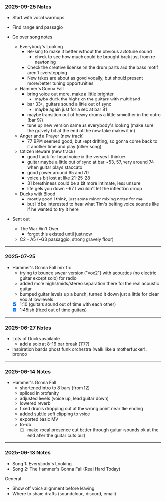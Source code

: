 ### 2025-09-25 Notes
- Start with vocal warmups
- Find range and passagio
- Go over song notes
	- Everybody's Looking
		- Re-sing to make it better without the obvious autotune sound
			- check to see how much could be brought back just from re-newtoning
		- Check the creative license on the drum parts and the bass motif aren't overstepping 
		- New takes are about as good vocally, but should present more/better tuning opportunities
	- Hammer's Gonna Fall
		- bring voice out more, make a little brighter
			- maybe duck the highs on the guitars with multiband
		- bar 33+, guitars sound a little out of sync
			- maybe again just for a sec at bar 81
		- maybe transition out of heavy drums a little smoother in the outro (bar 97)
		- tune up new version same as everybody's looking (make sure the gravely bit at the end of the new take makes it in)
	- Anger and a Prayer (new track)
		- 77 BPM seemed good, but kept drifting, so gonna come back to it another time and play (other song)
	- Citizen Beware (new track)
		- good track for head voice in the verses I thinkcv
		- guitar maybe a little out of sync at bar ~53, 57, very around 74 when guitar plays staccato
		- good power around 65 and 70
		- voice a bit lost at like 21-25, 28
		- 31 breathiness could be a bit more intimate, less unsure
		- life gets you down ~67 I wouldn't let the inflection droop
	- Ducks with Blood
		- mostly good I think, just some minor mixing notes for me
		- but I'd be interested to hear what Tim's belting voice sounds like if he wanted to try it here
- Sent out 

	- The War Ain't Over
		- forgot this existed until just now
	- C2 - A5 (~G3 passaggio, strong gravely floor)
---
### 2025-07-25
- Hammer's Gonna Fall mix fix
	- trying to bounce swear version ("vox2") with acoustics (no electric guitar except solo) for radio
	- added more highs/mids/stereo separation there for the real acoustic guitar
	- bumped guitar levels up a bunch, turned it down just a little for clear vox at low levels
	- [x] 1:10 (guitars sound out of time with each other)
	- [x] 1:45ish (fixed out of time guitars)
---
### 2025-06-27 Notes
- Lots of Ducks available
	- add a solo at 8-16 bar break (117?)
- inspiration bands ghost funk orchestra (walk like a motherfucker), bronco
---
### 2025-06-14 Notes
- Hammer's Gonna Fall
	- shortened intro to 8 bars (from 12)
	- spliced in profanity
	- adjusted levels (voice up, lead guitar down)
	- lowered reverb
	- fixed drums dropping out at the wrong point near the ending
	- added subtle soft clipping to voice 
	- exported basic MV
	- to-do
		- [ ] make vocal presence cut better through guitar (sounds ok at the end after the guitar cuts out)
---
### 2025-06-13 Notes
- Song 1: Everybody's Looking
- Song 2: The Hammer's Gonna Fall (Real Hard Today)

General
- Show off voice alignment before leaving
- Where to share drafts (soundcloud, discord, email)

